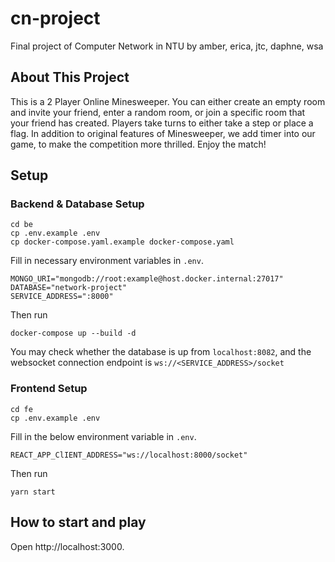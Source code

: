 # cn-project
Final project of Computer Network in NTU by amber, erica, jtc, daphne, wsa

## About This Project
This is a 2 Player Online Minesweeper. You can either create an empty room and invite your friend, enter a random room, or join a specific room that your friend has created. Players take turns to either take a step or place a flag. In addition to original features of Minesweeper, we add timer into our game, to make the competition more thrilled. Enjoy the match!

## Setup
### Backend & Database Setup

```shell
cd be
cp .env.example .env
cp docker-compose.yaml.example docker-compose.yaml
```

Fill in necessary environment variables in `.env`.
```
MONGO_URI="mongodb://root:example@host.docker.internal:27017"
DATABASE="network-project"
SERVICE_ADDRESS=":8000"
```

Then run
```shell
docker-compose up --build -d
```
You may check whether the database is up from `localhost:8082`, and the websocket connection endpoint is `ws://<SERVICE_ADDRESS>/socket`


### Frontend Setup

```shell
cd fe
cp .env.example .env
```

Fill in the below environment variable in `.env`.
```shell
REACT_APP_ClIENT_ADDRESS="ws://localhost:8000/socket"
```

Then run
```
yarn start
```

## How to start and play
Open http://localhost:3000.
